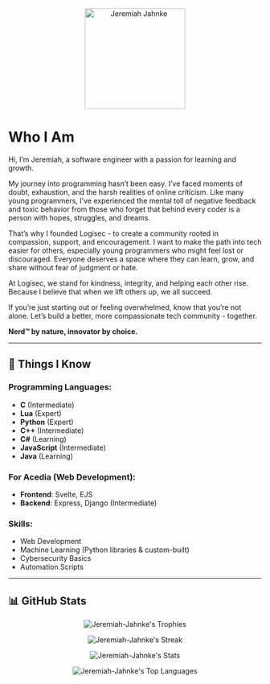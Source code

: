 <div align="center">
  <img src="https://github.com/Jeremiah-Jahnke/Jeremiah-Jahnke/assets/90881896/3aa94fb7-da7e-4ab0-a7c5-3cd7659b8ff1" width="200" height="200" alt="Jeremiah Jahnke" />
</div>

# Who I Am

Hi, I’m Jeremiah, a software engineer with a passion for learning and growth.

My journey into programming hasn’t been easy. I’ve faced moments of doubt, exhaustion, and the harsh realities of online criticism. Like many young programmers, I’ve experienced the mental toll of negative feedback and toxic behavior from those who forget that behind every coder is a person with hopes, struggles, and dreams.

That’s why I founded Logisec - to create a community rooted in compassion, support, and encouragement. I want to make the path into tech easier for others, especially young programmers who might feel lost or discouraged. Everyone deserves a space where they can learn, grow, and share without fear of judgment or hate.

At Logisec, we stand for kindness, integrity, and helping each other rise. Because I believe that when we lift others up, we all succeed.

If you’re just starting out or feeling overwhelmed, know that you’re not alone. Let’s build a better, more compassionate tech community - together.

**Nerd™️ by nature, innovator by choice.**

---

## 🧠 Things I Know

### **Programming Languages**:
- **C** (Intermediate)
- **Lua** (Expert)
- **Python** (Expert)
- **C++** (Intermediate)
- **C#** (Learning)
- **JavaScript** (Intermediate)
- **Java** (Learning)

### **For Acedia (Web Development)**:
- **Frontend**: Svelte, EJS
- **Backend**: Express, Django (Intermediate)

### **Skills**:
- Web Development
- Machine Learning (Python libraries & custom-built)
- Cybersecurity Basics
- Automation Scripts

---

## 📊 GitHub Stats

<div align="center">

  ![Jeremiah-Jahnke's Trophies](https://github-profile-trophy.vercel.app/?username=Jeremiah-Jahnke)
  
  ![Jeremiah-Jahnke's Streak](https://github-readme-streak-stats.herokuapp.com/?user=Jeremiah-Jahnke&theme=vue-dark&hide_border=false)
  
  ![Jeremiah-Jahnke's Stats](https://github-readme-stats.vercel.app/api?username=Jeremiah-Jahnke&theme=vue-dark&show_icons=true&hide_border=false&count_private=true)

  ![Jeremiah-Jahnke's Top Languages](https://github-readme-stats.vercel.app/api/top-langs/?username=Jeremiah-Jahnke&theme=vue-dark&show_icons=true&hide_border=false&layout=compact)

</div>
